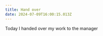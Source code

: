 ```yaml
---
title: Hand over
date: 2024-07-09T16:00:15.013Z
---
```


Today I handed over my work to the manager
